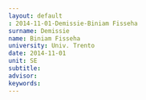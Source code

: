 ```yaml
---
layout: default 
: 2014-11-01-Demissie-Biniam Fisseha
surname: Demissie
name: Biniam Fisseha
university: Univ. Trento
date: 2014-11-01
unit: SE
subtitle: 
advisor: 
keywords: 
---
```

